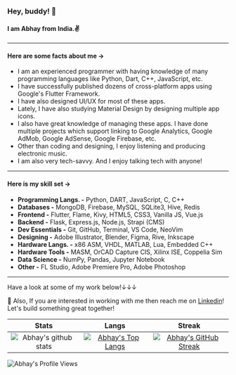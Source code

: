 ### Hey, buddy! 👋
#### I am **Abhay** from India.✌

-------------
#### Here are some facts about me ->

- I am an experienced programmer with having knowledge of many programming languages like Python, Dart, C++, JavaScript, etc.
- I have successfully published dozens of cross-platform apps using Google's Flutter Framework.
- I have also designed UI/UX for most of these apps.
- Lately, I have also studying Material Design by designing multiple app icons.
- I also have great knowledge of managing these apps. I have done multiple projects which support linking to Google Analytics, Google AdMob, Google AdSense, Google Firebase, etc.
- Other than coding and designing, I enjoy listening and producing electronic music.
- I am also very tech-savvy. And I enjoy talking tech with anyone!

----------

#### Here is my skill set ->

- **Programming Langs. -** Python, DART, JavaScript, C, C++
- **Databases -** MongoDB, Firebase, MySQL, SQLite3, Hive, Redis
- **Frontend -** Flutter, Flame, Kivy, HTML5, CSS3, Vanilla JS, Vue.js
- **Backend -** Flask, Express.js, Node.js, Strapi (CMS)
- **Dev Essentials -** Git, GitHub, Terminal, VS Code, NeoVim
- **Designing -** Adobe Illustrator, Blender, Figma, Rive, Inkscape
- **Hardware Langs. -** x86 ASM, VHDL, MATLAB, Lua, Embedded C++
- **Hardware Tools -** MASM, OrCAD Capture CIS, Xilinx ISE, Coppelia Sim
- **Data Science -** NumPy, Pandas, Jupyter Notebook
- **Other -** FL Studio, Adobe Premiere Pro, Adobe Photoshop

----------

Have a look at some of my work below!↓↓↓

💬 Also, If you are interested in working with me then reach me on [Linkedin](https://www.linkedin.com/in/liquidatorcoder/)!
Let's build something great together!

|  Stats      | Langs           | Streak  |
|:-------------:|:-------------:|:-----:|
| ![Abhay's github stats](https://github-readme-stats.vercel.app/api?username=LiquidatorCoder&show_icons=true&title_color=74ff0a&icon_color=74ff0a&text_color=9f9f9f&bg_color=2D2D2D)      | [![Abhay's Top Langs](https://github-readme-stats.vercel.app/api/top-langs/?username=LiquidatorCoder&layout=compact&title_color=74ff0a&icon_color=74ff0a&text_color=9f9f9f&bg_color=2D2D2D)](https://github.com/LiquidatorCoder?tab=repositories) | [![Abhay's GitHub Streak](https://github-readme-streak-stats.herokuapp.com/?user=LiquidatorCoder&theme=dark&background=2D2D2D&currStreakLabel=74ff0a&ring=74ff0a&fire=74ff0a&sideLabels=74ff0a)](https://github.com/LiquidatorCoder?tab=repositories) |


![Abhay's Profile Views](https://komarev.com/ghpvc/?username=LiquidatorCoder&color=74ff0a)
<!--
**LiquidatorCoder/LiquidatorCoder** is a ✨ _special_ ✨ repository because its `README.md` (this file) appears on your GitHub profile.

Here are some ideas to get you started:

- 🔭 I’m currently working on ...
- 🌱 I’m currently learning ...
- 👯 I’m looking to collaborate on ...
- 🤔 I’m looking for help with ...
- 💬 Ask me about ...
- 📫 How to reach me: ...
- 😄 Pronouns: ...
- ⚡ Fun fact: ...
-->
